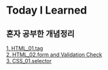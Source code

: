 Today I Learned
=============
## 혼자 공부한 개념정리<br>
[1. HTML_01.tag](https://github.com/kha0213/VisualStudio/wiki/Visual-Studio-01)<br>
[2. HTML_02.form and  Validation Check](https://github.com/kha0213/VisualStudio/wiki/Visual-Studio-02)<br>
[3. CSS_01.selector](https://github.com/kha0213/VisualStudio/wiki/CSS)<br>
